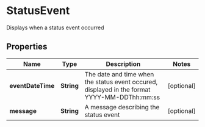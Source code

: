 

# StatusEvent

Displays when a status event occurred

## Properties

| Name | Type | Description | Notes |
|------------ | ------------- | ------------- | -------------|
|**eventDateTime** | **String** | The date and time when the status event occured, displayed in the format YYYY-MM-DDThh:mm:ss |  [optional] |
|**message** | **String** | A message describing the status event |  [optional] |



